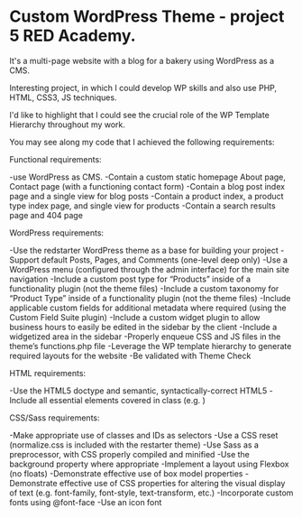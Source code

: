 # Custom WordPress Theme - project 5 RED Academy. 

It's a multi-page website with a blog for a bakery using WordPress as a CMS.

Interesting project, in which I could develop WP skills and also use PHP, HTML, CSS3, JS techniques.

I'd like to highlight that I could see the crucial role of the WP Template Hierarchy throughout my work.

You may see along my code that I achieved the following requirements:

Functional requirements:

-use WordPress as CMS.
-Contain a custom static homepage About page, Contact page (with a functioning contact form)
-Contain a blog post index page and a single view for blog posts
-Contain a product index, a product type index page, and single view for products
-Contain a search results page and 404 page

WordPress requirements:

-Use the redstarter WordPress theme as a base for building your project
-Support default Posts, Pages, and Comments (one-level deep only)
-Use a WordPress menu (configured through the admin interface) for the main site navigation
-Include a custom post type for “Products” inside of a functionality plugin (not the theme files)
-Include a custom taxonomy for “Product Type” inside of a functionality plugin (not the theme files)
-Include applicable custom fields for additional metadata where required (using the Custom Field Suite plugin)
-Include a custom widget plugin to allow business hours to easily be edited in the sidebar by the client
-Include a widgetized area in the sidebar
-Properly enqueue CSS and JS files in the theme’s functions.php file
-Leverage the WP template hierarchy to generate required layouts for the website
-Be validated with Theme Check

HTML requirements:

-Use the HTML5 doctype and semantic, syntactically-correct HTML5
-Include all essential elements covered in class (e.g. <meta charset="utf-8">)

CSS/Sass requirements:

-Make appropriate use of classes and IDs as selectors
-Use a CSS reset (normalize.css is included with the restarter theme)
-Use Sass as a preprocessor, with CSS properly compiled and minified
-Use the background property where appropriate
-Implement a layout using Flexbox (no floats)
-Demonstrate effective use of box model properties
-Demonstrate effective use of CSS properties for altering the visual display of text (e.g. font-family, font-style, text-transform, etc.)
-Incorporate custom fonts using @font-face
-Use an icon font
